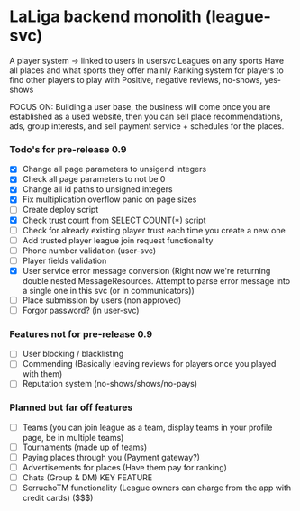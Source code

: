 # LaLiga backend monolith (league-svc)
A player system -> linked to users in usersvc
Leagues on any sports
Have all places and what sports they offer mainly
Ranking system for players to find other players to play with
Positive, negative reviews, no-shows, yes-shows

FOCUS ON: Building a user base, the business will come once you are established as a used website, then you can sell place recommendations, ads, group interests, and sell payment service + schedules for the places.


### Todo's for pre-release 0.9
- [x] Change all page parameters to unsigend integers
- [x] Check all page parameters to not be 0
- [x] Change all id paths to unsigned integers
- [x] Fix multiplication overflow panic on page sizes
- [ ] Create deploy script
- [x] Check trust count from SELECT COUNT(*) script
- [ ] Check for already existing player trust each time you create a new one
- [ ] Add trusted player league join request functionality
- [ ] Phone number validation (user-svc)
- [ ] Player fields validation 
- [x] User service error message conversion (Right now we're returning double nested MessageResources. Attempt to parse error message into a single one in this svc (or in communicators))
- [ ] Place submission by users (non approved)
- [ ] Forgor password? (in user-svc)

### Features not for pre-release 0.9
- [ ] User blocking / blacklisting
- [ ] Commending (Basically leaving reviews for players once you played with them)
- [ ] Reputation system (no-shows/shows/no-pays)

### Planned but far off features
- [ ] Teams (you can join league as a team, display teams in your profile page, be in multiple teams)
- [ ] Tournaments (made up of teams)
- [ ] Paying places through you (Payment gateway?)
- [ ] Advertisements for places (Have them pay for ranking)
- [ ] Chats (Group & DM) KEY FEATURE
- [ ] SerruchoTM functionality (League owners can charge from the app with credit cards) ($$$)